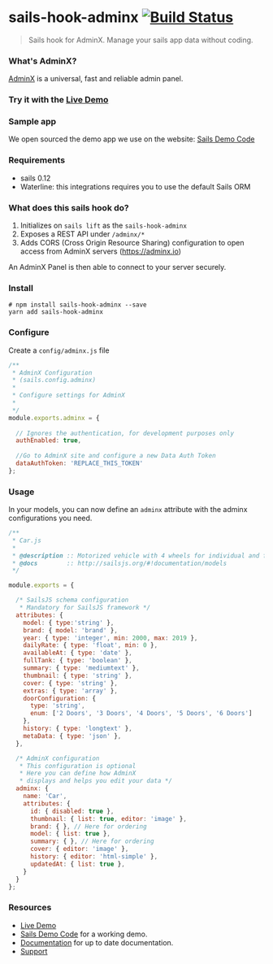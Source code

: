 # sails-hook-adminx [![Build Status](https://travis-ci.org/adminxhq/sails-hook-adminx.svg?branch=master)](https://travis-ci.org/adminxhq/sails-hook-adminx)
> Sails hook for AdminX. Manage your sails app data without coding.

### What's AdminX?
[AdminX](https://adminx.io) is a universal, fast and reliable admin panel.

### Try it with the [Live Demo](https://adminx.io/demo)

### Sample app
We open sourced the demo app we use on the website:
[Sails Demo Code](http://github.com/adminxhq/sails-demo)

### Requirements
- sails 0.12
- Waterline: this integrations requires you to use the default Sails ORM

### What does this sails hook do?
1. Initializes on `sails lift` as the `sails-hook-adminx`
2. Exposes a REST API under `/adminx/*`
3. Adds CORS (Cross Origin Resource Sharing) configuration to open access from AdminX servers (https://adminx.io)

An AdminX Panel is then able to connect to your server securely.

### Install
```console
# npm install sails-hook-adminx --save
yarn add sails-hook-adminx
```

### Configure
Create a `config/adminx.js` file

```javascript
/**
 * AdminX Configuration
 * (sails.config.adminx)
 *
 * Configure settings for AdminX
 *
 */
module.exports.adminx = {
  
  // Ignores the authentication, for development purposes only
  authEnabled: true,
  
  //Go to AdminX site and configure a new Data Auth Token
  dataAuthToken: 'REPLACE_THIS_TOKEN'
};
```

### Usage
In your models, you can now define an `adminx` attribute with the adminx configurations you need.
```javascript
/**
 * Car.js
 *
 * @description :: Motorized vehicle with 4 wheels for individual and family transport
 * @docs        :: http://sailsjs.org/#!documentation/models
 */

module.exports = {

  /* SailsJS schema configuration
   * Mandatory for SailsJS framework */
  attributes: {
    model: { type:'string' },
    brand: { model: 'brand' },
    year: { type: 'integer', min: 2000, max: 2019 },
    dailyRate: { type: 'float', min: 0 },
    availableAt: { type: 'date' },
    fullTank: { type: 'boolean' },
    summary: { type: 'mediumtext' },
    thumbnail: { type: 'string' },
    cover: { type: 'string' },
    extras: { type: 'array' },
    doorConfiguration: {
      type: 'string',
      enum: ['2 Doors', '3 Doors', '4 Doors', '5 Doors', '6 Doors']
    },
    history: { type: 'longtext' },
    metaData: { type: 'json' },
  },

  /* AdminX configuration
   * This configuration is optional
   * Here you can define how AdminX
   * displays and helps you edit your data */
  adminx: {
    name: 'Car',
    attributes: {
      id: { disabled: true },
      thumbnail: { list: true, editor: 'image' },
      brand: { }, // Here for ordering
      model: { list: true },
      summary: { }, // Here for ordering
      cover: { editor: 'image' },
      history: { editor: 'html-simple' },
      updatedAt: { list: true },
    }
  }
};
```

### Resources
- [Live Demo](https://adminx.io/demo)
- [Sails Demo Code](http://github.com/adminxhq/sails-demo) for a working demo.
- [Documentation](https://adminx.io/docs/0.0/) for up to date documentation.
- [Support](https://adminx.io/support)
